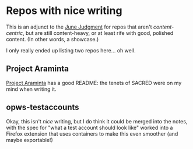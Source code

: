 # Repos with nice writing

This is an adjunct to the [June Judgment](pyw3b-her8e-48awm-xxhbq-kdngd) for repos that aren't *content-centric*, but are still content-heavy, or at least rife with good, polished content. (In other words, a showcase.)

I only really ended up listing two repos here... oh well.

## Project Araminta

[Project Araminta](https://github.com/stuartpb/project-araminta) has a good README: the tenets of SACRED were on my mind when writing it.

## opws-testaccounts

Okay, this isn't *nice* writing, but I do think it could be merged into the notes, with the spec for "what a test account should look like" worked into a Firefox extension that uses containers to make this even smoother (and maybe exportable!)
